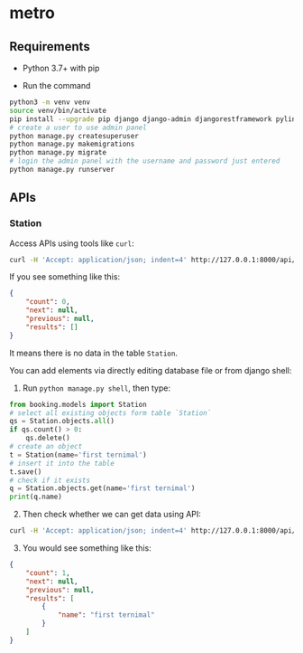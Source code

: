 # metro



## Requirements

- Python 3.7+ with pip

- Run the command

```bash
python3 -m venv venv
source venv/bin/activate
pip install --upgrade pip django django-admin djangorestframework pylint pylint-django
# create a user to use admin panel
python manage.py createsuperuser
python manage.py makemigrations
python manage.py migrate
# login the admin panel with the username and password just entered
python manage.py runserver
```

## APIs

### Station

Access APIs using tools like `curl`:

```bash
curl -H 'Accept: application/json; indent=4' http://127.0.0.1:8000/api/stations/
```

If you see something like this:

```json
{
    "count": 0,
    "next": null,
    "previous": null,
    "results": []
}
```

It means there is no data in the table `Station`.

You can add elements via directly editing database file or from django shell:

1. Run `python manage.py shell`, then type:

```python
from booking.models import Station
# select all existing objects form table `Station`
qs = Station.objects.all()
if qs.count() > 0:
    qs.delete()
# create an object
t = Station(name='first ternimal')
# insert it into the table
t.save()
# check if it exists
q = Station.objects.get(name='first ternimal')
print(q.name)
```

2. Then check whether we can get data using API:

```bash
curl -H 'Accept: application/json; indent=4' http://127.0.0.1:8000/api/stations/
```

3. You would see something like this:

```json
{
    "count": 1,
    "next": null,
    "previous": null,
    "results": [
        {
            "name": "first ternimal"
        }
    ]
}
```
